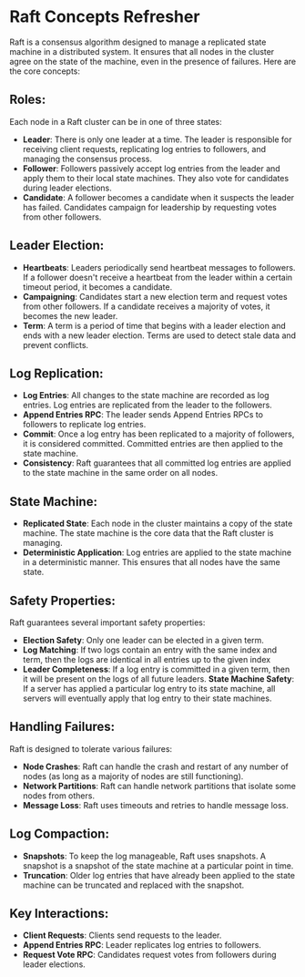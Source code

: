 # Raft Concepts Refresher

Raft is a consensus algorithm designed to manage a replicated state machine in a distributed system.  It ensures that all nodes in the cluster agree on the state of the machine, even in the presence of failures.  Here are the core concepts:

## Roles:

Each node in a Raft cluster can be in one of three states:

- **Leader**: There is only one leader at a time. The leader is responsible for receiving client requests, replicating log entries to followers, and managing the consensus process.
- **Follower**: Followers passively accept log entries from the leader and apply them to their local state machines. They also vote for candidates during leader elections.
- **Candidate**: A follower becomes a candidate when it suspects the leader has failed. Candidates campaign for leadership by requesting votes from other followers.

## Leader Election:

- **Heartbeats**: Leaders periodically send heartbeat messages to followers. If a follower doesn't receive a heartbeat from the leader within a certain timeout period, it becomes a candidate.
- **Campaigning**: Candidates start a new election term and request votes from other followers. If a candidate receives a majority of votes, it becomes the new leader.
- **Term**: A term is a period of time that begins with a leader election and ends with a new leader election. Terms are used to detect stale data and prevent conflicts.

## Log Replication:

- **Log Entries**: All changes to the state machine are recorded as log entries. Log entries are replicated from the leader to the followers.
- **Append Entries RPC**: The leader sends Append Entries RPCs to followers to replicate log entries.
- **Commit**: Once a log entry has been replicated to a majority of followers, it is considered committed. Committed entries are then applied to the state machine.
- **Consistency**: Raft guarantees that all committed log entries are applied to the state machine in the same order on all nodes.

## State Machine:

- **Replicated State**: Each node in the cluster maintains a copy of the state machine. The state machine is the core data that the Raft cluster is managing.
- **Deterministic Application**: Log entries are applied to the state machine in a deterministic manner. This ensures that all nodes have the same state.

## Safety Properties:

Raft guarantees several important safety properties:

- **Election Safety**: Only one leader can be elected in a given term.
- **Log Matching**: If two logs contain an entry with the same index and term, then the logs are identical in all entries up to the given index 
- **Leader Completeness**: If a log entry is committed in a given term, then it will be present on the logs of all future leaders.
**State Machine Safety**: If a server has applied a particular log entry to its state machine, all servers will eventually apply that log entry to their state machines.

## Handling Failures:

Raft is designed to tolerate various failures:

- **Node Crashes**: Raft can handle the crash and restart of any number of nodes (as long as a majority of nodes are still functioning).
- **Network Partitions**: Raft can handle network partitions that isolate some nodes from others.
- **Message Loss**: Raft uses timeouts and retries to handle message loss.

## Log Compaction:

- **Snapshots**: To keep the log manageable, Raft uses snapshots. A snapshot is a snapshot of the state machine at a particular point in time.
- **Truncation**: Older log entries that have already been applied to the state machine can be truncated and replaced with the snapshot.

## Key Interactions:

- **Client Requests**: Clients send requests to the leader.
- **Append Entries RPC**: Leader replicates log entries to followers.
- **Request Vote RPC**: Candidates request votes from followers during leader elections.
